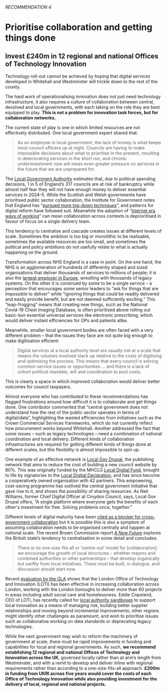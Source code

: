 ###### RECOMMENDATION 4
# Prioritise collaboration and getting things done
## Invest £240m in 12 regional and national Offices of Technology Innovation 

Technology roll-out cannot be achieved by hoping that digital services developed in Whitehall and Westminster will trickle down to the rest of the county. 

The hard work of operationalising innovation does not just need technology infrastructure, it also requires a culture of collaboration between central, devolved and local governments, with each taking on the role they are best equipped to play. **This is not a problem for innovation task forces, but for collaboration networks.**

The current state of play is one in which limited resources are not effectively distributed. One local government expert shared that:

> As an employee in local government, the lack of money is what keeps most council officers up at night. Councils are having to make impossible decisions about what to prioritise in the present, resulting in deteriorating services in the short run, and chronic underinvestment now will mean even greater pressure on services in the future that we are unprepared for.

The [Local Government Authority](https://www.local.gov.uk/about/news/section-114-fear-almost-1-5-council-leaders-and-chief-executives-after-cashless-autumn) estimates that, due to political spending decisions, 1 in 5 of England’s 317 councils are at risk of bankruptcy while almost half fear they will not have enough money to deliver essential services in 2024–5. While the Scottish and Welsh governments have prioritised public sector collaboration, the Institute for Government notes that England has “[pursued more top-down techniques](https://www.instituteforgovernment.org.uk/report/devolved-public-services)”, and patterns for digital reform have followed suit. Meanwhile the adoption of “[Internet era ways of working](https://public.digital/2018/10/12/internet-era-ways-of-working)” can mean collaboration across contexts is deprioritised in favour of focus on a single delivery team. 

This tendency to centralise and cascade creates issues at different levels of scale. Sometimes the ambition is too big or monolithic to be realisable, sometimes the available resources are too small, and sometimes the political and policy ambitions do not usefully relate to what is actually happening on the ground. 

Transformation across NHS England is a case in point. On the one hand, the NHS is an agglomeration of hundreds of differently shaped and sized organisations that deliver thousands of services to millions of people; it is also the [largest employer in Europe](https://www.england.nhs.uk/long-read/structure-of-the-nhs/), wrestling with thousands of legacy systems. On the other it is construed by some to be a single service – a perception that encourages some senior leaders to “ask for things that are impossible to deliver” while “ignoring things that could be readily delivered and easily provide benefit, but are not deemed sufficiently exciting.” This “leap-frogging” means that creating new things, such as the National Covid-19 Chest Imaging Database, is often prioritised above rolling out basic-but-essential universal services like electronic prescribing, which would deliver instant efficiencies for GPs and patients alike. 

Meanwhile, smaller local government bodies are often faced with a very different problem – that the issues they face are not quite big enough to make digitisation efficient: 

> Digital services at a local authority level are usually not at a scale that means the volumes involved stack up relative to the costs of digitising and optimising the process. This means that every council is solving common service issues or opportunities … and there is a lack of cohort political mandate, will and coordination to pool costs.
> 
This is clearly a space in which improved collaboration would deliver better outcomes for council taxpayers.

Almost everyone who has contributed to these recommendations has flagged frustrations around how difficult it is to collaborate and get things done. One contributor commented that “central government does not understand how the rest of the public sector operates in terms of digital/data”, highlighting the wasted efficiencies from initiatives such as the Crown Commercial Services frameworks, which do not currently reflect how procurement works beyond Whitehall. Another addressed the fact that some issues – such as legacy technologies – need a combination of national coordination and local delivery. Different kinds of collaboration infrastructures are required for getting different kinds of things done at different scales, but this flexibility is almost impossible to spin up. 

One example of an effective network is [Local Gov Drupal](https://localgovdrupal.org/), the publishing network that aims to reduce the cost of building a new council website by 80%. This was originally funded by the MHCLG [Local Digital Fund](https://www.localdigital.gov.uk/fund/), brought to life by signatories to the [Local Digital Declaration](https://www.localdigital.gov.uk/declaration/), and has since become a cooperatively owned organisation with 42 partners. This empowering, cost-saving programme has outlived the central government initiative that gave rise to it, and shows the possibility of sharing resources. As Neil Williams, former Chief Digital Officer at Croydon Council, says, Local Gov Drupal offers, “A single platform where everyone gets the benefits of each other's investment for free. Solving problems once, together.”

Different levels of digital maturity have been [cited as a blocker for cross-government collaboration](https://dluhcdigital.blog.gov.uk/2023/07/03/reviewing-the-local-digital-declaration-5-years-on-update-on-the-discovery-project/) but it is possible this is also a symptom of assuming collaboration needs to be organised centrally and happen at national scale. The recent Brown Commission report *[A New Future](https://labour.org.uk/wp-content/uploads/2022/12/Commission-on-the-UKs-Future.pdf)* explores the British state’s tendency to centralisation in some detail and concludes: 

> There is no one-size-fits all or ‘centre-out’ model for [collaboration]: we encourage the growth of local structures - whether mayors and combined authorities or other partnerships – that develop organically but swiftly from local initiatives. These must be built, in dialogue, and discussion should start now.

Recent [evaluation by the GLA](https://loti.london/blog/loti-evaluation/) shows that the London Office of Technology and Innovation (LOTI) has been effective in increasing collaboration across London, working with the London boroughs to deliver more than 60 projects in areas including adult social care and homelessness. Eddie Copeland, CEO of LOTI, has recently called for [local authority sandboxes](https://loti.london/blog/local-authority-sandbox/) to support local innovation as a means of managing risk, building better supplier relationships and moving beyond incremental improvements; other regions might identify other challenges as paramount, and wish to prioritise issues such as collaborative working on data standards or deprecating legacy technologies. 

While the next government may wish to reform the machinery of government at scale, there must be rapid improvements in funding and capabilities for local and regional governments. As such, **we recommend establishing 12 regional and national Offices of Technology and Innovation across the UK**, governed locally rather than at arm’s length from Westminster, and with a remit to develop and deliver inline with regional requirements rather than according to a one-size-fits-all approach. **£200m in funding from UKRI across five years would cover the costs of each Office of Technology Innovation while also providing investment for the delivery of local, regional and national projects.**
